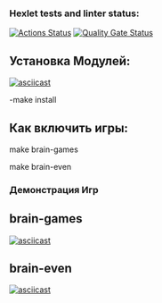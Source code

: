 ### Hexlet tests and linter status:
[![Actions Status](https://github.com/PeterGrn05/python-project-49/actions/workflows/hexlet-check.yml/badge.svg)](https://github.com/PeterGrn05/python-project-49/actions)
[![Quality Gate Status](https://sonarcloud.io/api/project_badges/measure?project=PeterGrn05_python-project-49&metric=alert_status)](https://sonarcloud.io/summary/new_code?id=PeterGrn05_python-project-49)


## Установка Модулей:

[![asciicast](https://asciinema.org/a/t6kIaoomps7RtHWnReSDuV1Bc.svg)](https://asciinema.org/a/t6kIaoomps7RtHWnReSDuV1Bc)

-make install

## Как включить игры:

make brain-games

make brain-even


### Демонстрация Игр

## brain-games

[![asciicast](https://asciinema.org/a/HMq6m3egBJLMDxHfuAQQiwMXq.svg)](https://asciinema.org/a/HMq6m3egBJLMDxHfuAQQiwMXq)

## brain-even

[![asciicast](https://asciinema.org/a/ItYy1PWFkjpm6ixX6X1sEe8pf.svg)](https://asciinema.org/a/ItYy1PWFkjpm6ixX6X1sEe8pf)